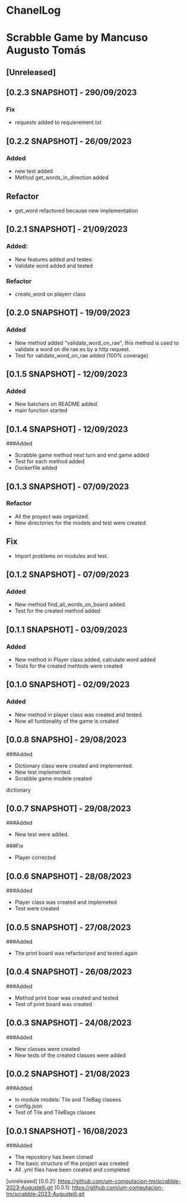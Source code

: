 # ChanelLog
# Scrabble Game by Mancuso Augusto Tomás
## [Unreleased]

## [0.2.3 SNAPSHOT] - 290/09/2023
### Fix
- requests added to requierement.txt

## [0.2.2 SNAPSHOT] - 26/09/2023
### Added
- new test added
- Method get_words_in_direction added
## Refactor
- get_word refactored because new implementation
## [0.2.1 SNAPSHOT] - 21/09/2023
### Added:
- New features added and testes
- Validate word added and tested
### Refactor
- create_word on playerr class
## [0.2.0 SNAPSHOT] - 19/09/2023
### Added
- New method added "validate_word_on_rae", this method is used to 
validate a word on dle.rae.es by a http request.
- Test for validate_word_on_rae added (100% coverage)


## [0.1.5  SNAPSHOT] - 12/09/2023
### Added
- New batchers on README added.
- main function started

## [0.1.4  SNAPSHOT] - 12/09/2023

###Added
- Scrabble game method next turn and end game added
- Test for each method added
- Dockerfile added

## [0.1.3  SNAPSHOT] - 07/09/2023
### Refactor
- All the proyect was organized.
- New directories for the models and test were created.

## Fix
- Import problems on modules and test.

## [0.1.2  SNAPSHOT] - 07/09/2023
### Added
- New method find_all_words_on_board added.
- Test for the created method added

## [0.1.1  SNAPSHOT] - 03/09/2023
### Added
- New method in Player class added, calculate word added
- Tests for the created mehtods were created

## [0.1.0 SNAPSHOT] - 02/09/2023
### Added
- New method in player class was created and tested.
- Now all funtionality of the game is created

## [0.0.8 SNAPSHO] - 29/08/2023
###Added
- Dictionary class were created and implemented.
- New test implemented.
- Scrabble game modele created

dictionary

## [0.0.7 SNAPSHOT] - 29/08/2023
###Added
- New test were added.

###Fix
- Player corrected 
## [0.0.6 SNAPSHOT] - 28/08/2023
###Added
- Player class was created and implemeted
- Test were created

## [0.0.5 SNAPSHOT] - 27/08/2023
###Added

- The print board was refactorized and tested again

## [0.0.4 SNAPSHOT] - 26/08/2023
###Added

-  Method print boar was created and tested
- Test of print board was created


## [0.0.3 SNAPSHOT] - 24/08/2023
###Added
- New classes were created
- New tests of the created classes were added

## [0.0.2 SNAPSHOT] - 21/08/2023

###Added
- In module models: Tile and TileBag clasees
- config.json
- Test of Tile and TileBags classes

## [0.0.1 SNAPSHOT] - 16/08/2023

###Added

- The repository has been cloned
- The basic structure of the project was created
- All .yml files have been created and completed

[unreleased]
[0.0.2]: https://github.com/um-computacion-tm/scrabble-2023-Augustelli.git
[0.0.1]: https://github.com/um-computacion-tm/scrabble-2023-Augustelli.git